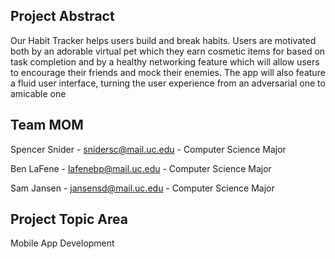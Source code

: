 ## Project Abstract

Our Habit Tracker helps users build and break habits. Users are motivated both by an adorable virtual pet which they earn cosmetic items for based on task completion and by a healthy networking feature which will allow users to encourage their friends and mock their enemies. The app will also feature a fluid user interface, turning the user experience from an adversarial one to amicable one

## Team MOM 

Spencer Snider - snidersc@mail.uc.edu - Computer Science Major

Ben LaFene - lafenebp@mail.uc.edu - Computer Science Major

Sam Jansen - jansensd@mail.uc.edu - Computer Science Major 

## Project Topic Area 

Mobile App Development 
